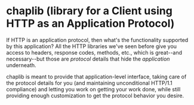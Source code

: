 chaplib (library for a Client using HTTP as an Application Protocol)
====================================================================
If HTTP is an application protocol, then what's the functionality supported
by this application? All the HTTP libraries we've seen before give you access
to headers, response codes, methods, etc., which is great--and necessary--but
those are *protocol* details that hide the *application* underneath.

chaplib is meant to provide that application-level interface, taking care of
the protocol details for you (and maintaining unconditional HTTP/1.1
compliance) and letting you work on getting your work done, while still
providing enough customization to get the protocol behavior you desire.
